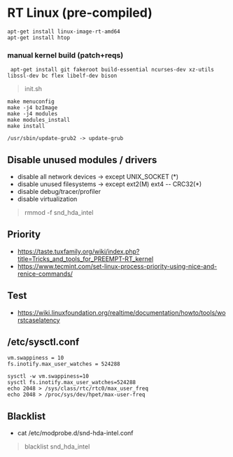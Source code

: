 # RT Linux (pre-compiled)

```
apt-get install linux-image-rt-amd64 
apt-get install htop
```

### manual kernel build (patch+reqs)

```
 apt-get install git fakeroot build-essential ncurses-dev xz-utils libssl-dev bc flex libelf-dev bison
```

> init.sh

```
make menuconfig
make -j4 bzImage
make -j4 modules
make modules_install
make install

/usr/sbin/update-grub2 -> update-grub
```

## Disable unused modules / drivers

- disable all network devices -> except UNIX_SOCKET (*)
- disable unused filesystems -> except ext2(M) ext4 -- CRC32(*)
- disable debug/tracer/profiler
- disable virtualization

> rmmod -f snd_hda_intel

## Priority

- https://taste.tuxfamily.org/wiki/index.php?title=Tricks_and_tools_for_PREEMPT-RT_kernel
- https://www.tecmint.com/set-linux-process-priority-using-nice-and-renice-commands/

## Test

- https://wiki.linuxfoundation.org/realtime/documentation/howto/tools/worstcaselatency

## /etc/sysctl.conf

```
vm.swappiness = 10
fs.inotify.max_user_watches = 524288
```

```
sysctl -w vm.swappiness=10
sysctl fs.inotify.max_user_watches=524288
echo 2048 > /sys/class/rtc/rtc0/max_user_freq
echo 2048 > /proc/sys/dev/hpet/max-user-freq
```

## Blacklist

- cat /etc/modprobe.d/snd-hda-intel.conf 
> blacklist snd_hda_intel


